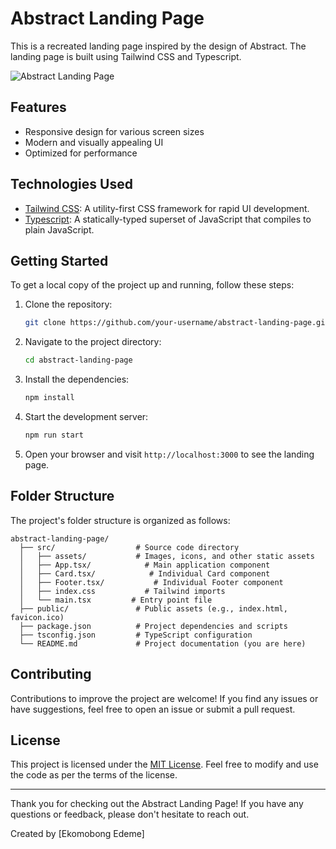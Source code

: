 # Abstract Landing Page

This is a recreated landing page inspired by the design of Abstract. The landing page is built using Tailwind CSS and Typescript.

![Abstract Landing Page](./screenshot.png)

## Features

- Responsive design for various screen sizes
- Modern and visually appealing UI
- Optimized for performance

## Technologies Used

- [Tailwind CSS](https://tailwindcss.com/): A utility-first CSS framework for rapid UI development.
- [Typescript](https://www.typescriptlang.org/): A statically-typed superset of JavaScript that compiles to plain JavaScript.

## Getting Started

To get a local copy of the project up and running, follow these steps:

1. Clone the repository:
   ```bash
   git clone https://github.com/your-username/abstract-landing-page.git
   ```

2. Navigate to the project directory:
   ```bash
   cd abstract-landing-page
   ```

3. Install the dependencies:
   ```bash
   npm install
   ```

4. Start the development server:
   ```bash
   npm run start
   ```

5. Open your browser and visit `http://localhost:3000` to see the landing page.

## Folder Structure

The project's folder structure is organized as follows:

```
abstract-landing-page/
  ├── src/                  # Source code directory
  │   ├── assets/           # Images, icons, and other static assets
  │   ├── App.tsx/            # Main application component
  │   ├── Card.tsx/            # Individual Card component
  │   ├── Footer.tsx/           # Individual Footer component
  │   ├── index.css           # Tailwind imports
  │   └── main.tsx         # Entry point file
  ├── public/               # Public assets (e.g., index.html, favicon.ico)
  ├── package.json          # Project dependencies and scripts
  ├── tsconfig.json         # TypeScript configuration
  └── README.md             # Project documentation (you are here)
```

## Contributing

Contributions to improve the project are welcome! If you find any issues or have suggestions, feel free to open an issue or submit a pull request.

## License

This project is licensed under the [MIT License](https://opensource.org/licenses/MIT). Feel free to modify and use the code as per the terms of the license.

---

Thank you for checking out the Abstract Landing Page! If you have any questions or feedback, please don't hesitate to reach out.

Created by [Ekomobong Edeme]
